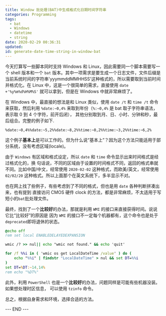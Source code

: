 ```yaml
---
title: Window 批处理(BAT)中生成格式化日期时间字符串
categories: Programming
tags:
  - bat
  - Windows
  - datetime
  - string
date: 2020-02-29 00:36:31
updated:
id: generate-date-time-string-in-window-bat
---
```


今天打算写一些脚本同时支持 Windows 和 Linux，因此需要同一个脚本需要写一个 shell 版本和一个 `bat` 版本。其中一项需求是要生成一个日志文件，文件后缀是当前系统时间的字符串'yyymmddMMHHSS'这种格式的，所以需要取到当前时间并格式化。在 Linux 中，这是一个很简单的需求，直接使用 `date +'%y%m%d%H%M%S'` 就可以拿到，但是在 Windows 中就非常麻烦了。

<!--more-->

在 Windows 中，最直接的想法是和 Linux 类似，使用 `date /t` 和 `time /t` 命令来获取，然后利用
`%date:~0,4%` 来取到年份（`%:~0,4%` 是 bat 取子字符串语法，表示取 0 到 4 个字符，前开后闭），
其他分别取到月、日、小时、分钟和秒，最后组合。完整的例子如下.

`%date:~0,4%%date:~5,2%%date:~8,2%%time:~0,2%%time:~3,2%%time:~6,2%`

这个例子**基本上**是可以工作的。但为什么说“基本上”？因为这个方法只能适用于部分系统，没有考虑区域(locale)。

由于 `Windows` 有区域和格式设定，所以 `date` 和 `time` 命令显示出来时间格式是经过格式化的，换
句话说，不同的区域由于设置的时间格式不同，返回的格式串就不同。比如中国/中文，经常使用 `2020-02-02`
这种格式，而欧美/英文，经常使用 `02/02/20` 这种格式。所以上面那个在英文系统下，多半显示不对。

也在网上找了些例子，有些考虑到了不同的格式，但也是用 `date` 各种判断拼凑出来，也有提到
直接访问 CMOS 硬件 clock 的方法，都是非常麻烦，不太适用于写短小的`bat`批处理文件。

最终，找到了一个**比较好**的办法，那就是利用 `WMI` 的接口来直接获得时间。说说它比“比较好”的原因是
因为 `WMI` 的接口不一定每个机器都有，这个命令也是处于`deprecated`即将退休的状态。

```bat
@echo off
rem set local ENABLEDELAYEDEXPANSION

wmic /? >> nul|| echo "wmic not found." && echo 'quit'

for /f %%i in ( 'wmic os get LocalDateTime /value' ) do (
    echo "%%i" | findstr "LocalDateTime" > nul && set DT=%%i
)
set DT=%DT:~14,14%
rem echo "%DT%"
```

此外，利用 `PowerShell` 也是一个**比较好**的办法，问题同样是可能有些机器没装。如果想处理时区信息，
可以使用 `tzinfo` 命令。

总之，根据自身需求和环境，选择合适的方法。


--- END ---
